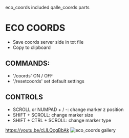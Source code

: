 eco_coords included qalle_coords parts

# ECO COORDS
- Save coords server side in txt file
- Copy to clipboard

## COMMANDS:
- '/coords' ON / OFF
- '/resetcoords' set default settings 

## CONTROLS

- SCROLL or NUMPAD + / -: change marker z position
- SHIFT + SCROLL: change marker size
- SHIFT + CTRL + SCROLL: change marker type

https://youtu.be/cLlLQcgBbAk
![eco_coords gallery](https://github.com/Ekhion76/eco/blob/main/preview_images/eco_coords.jpg)
